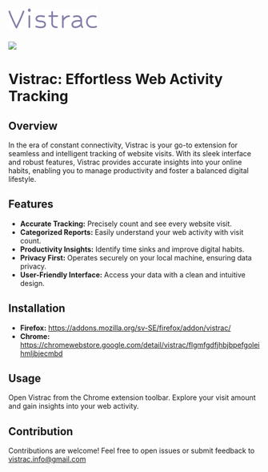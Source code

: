 # ![Vistrac logo](/public/logo.png)

<img src="https://github.com/jhamalainen0/vistrac/assets/153898686/1241ea18-44e1-42b6-8ef5-98355ac7af32" width=150/>


# Vistrac: Effortless Web Activity Tracking

## Overview
In the era of constant connectivity, Vistrac is your go-to extension for seamless and intelligent tracking of website visits. With its sleek interface and robust features, Vistrac provides accurate insights into your online habits, enabling you to manage productivity and foster a balanced digital lifestyle.

## Features
- **Accurate Tracking:** Precisely count and see every website visit.
- **Categorized Reports:** Easily understand your web activity with visit count.
- **Productivity Insights:** Identify time sinks and improve digital habits.
- **Privacy First:** Operates securely on your local machine, ensuring data privacy.
- **User-Friendly Interface:** Access your data with a clean and intuitive design.
## Installation
- **Firefox:** https://addons.mozilla.org/sv-SE/firefox/addon/vistrac/
- **Chrome:** https://chromewebstore.google.com/detail/vistrac/flgmfgdfjhbjbpefgoleihmljbjecmbd
## Usage
Open Vistrac from the Chrome extension toolbar.
Explore your visit amount and gain insights into your web activity.
## Contribution
Contributions are welcome! Feel free to open issues or submit feedback to vistrac.info@gmail.com
